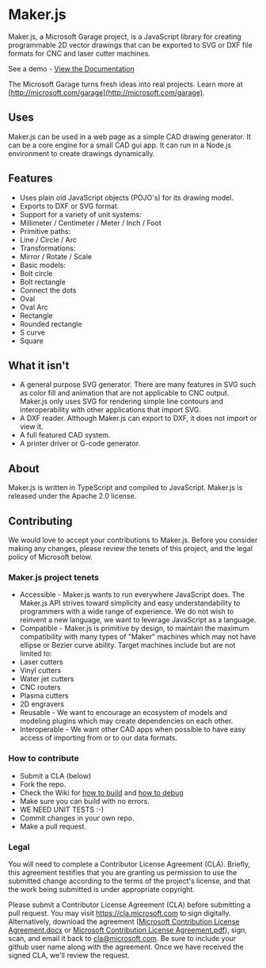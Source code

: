 # Maker.js
Maker.js, a Microsoft Garage project, is a JavaScript library for creating programmable 2D vector drawings that can be exported to SVG or DXF file formats for CNC and laser cutter machines.

See a demo - [View the Documentation](https://github.com/Microsoft/Maker.js/wiki)

The Microsoft Garage turns fresh ideas into real projects. Learn more at [http://microsoft.com/garage](http://microsoft.com/garage).

## Uses
Maker.js can be used in a web page as a simple CAD drawing generator. It can be a core engine for a small CAD gui app. It can run in a Node.js environment to create drawings dynamically.

## Features
* Uses plain old JavaScript objects (POJO's) for its drawing model.
* Exports to DXF or SVG format.
* Support for a variety of unit systems:
 * Millimeter / Centimeter / Meter / Inch / Foot
* Primitive paths:
 * Line / Circle / Arc
* Transformations:
 * Mirror / Rotate / Scale
* Basic models:
 * Bolt circle
 * Bolt rectangle
 * Connect the dots
 * Oval
 * Oval Arc
 * Rectangle
 * Rounded rectangle
 * S curve
 * Square

## What it isn't
* A general purpose SVG generator. There are many features in SVG such as color fill and animation that are not applicable to CNC output. Maker.js only uses SVG for rendering simple line contours and interoperability with other applications that import SVG.
* A DXF reader. Although Maker.js can export to DXF, it does not import or view it.
* A full featured CAD system.
* A printer driver or G-code generator.

## About
Maker.js is written in TypeScript and compiled to JavaScript. Maker.js is released under the Apache 2.0 license.

## Contributing
We would love to accept your contributions to Maker.js. Before you consider making any changes, please review the tenets of this project, and the legal policy of Microsoft below.

### Maker.js project tenets
* Accessible - Maker.js wants to run everywhere JavaScript does. The Maker.js API strives toward simplicity and easy understandability to programmers with a wide range of experience. We do not wish to reinvent a new language, we want to leverage JavaScript as a language.
* Compatible - Maker.js is primitive by design, to maintain the maximum compatibility with many types of "Maker" machines which may not have ellipse or Bezier curve ability. Target machines include but are not limited to:
 * Laser cutters
 * Vinyl cutters
 * Water jet cutters
 * CNC routers
 * Plasma cutters
 * 2D engravers
* Reusable - We want to encourage an ecosystem of models and modeling plugins which may create dependencies on each other.
* Interoperable - We want other CAD apps when possible to have easy access of importing from or to our data formats.

### How to contribute
* Submit a CLA (below)
* Fork the repo.
* Check the Wiki for [how to build](https://github.com/Microsoft/Maker.js/wiki/Contributors-Build) and [how to debug](https://github.com/Microsoft/Maker.js/wiki/Contributors-Debug)
* Make sure you can build with no errors.
* WE NEED UNIT TESTS :-)
* Commit changes in your own repo.
* Make a pull request.

### Legal
You will need to complete a Contributor License Agreement (CLA). Briefly, this agreement testifies that you are granting us permission to use the submitted change according to the terms of the project's license, and that the work being submitted is under appropriate copyright.

Please submit a Contributor License Agreement (CLA) before submitting a pull request. You may visit https://cla.microsoft.com to sign digitally. Alternatively, download the agreement ([Microsoft Contribution License Agreement.docx](https://www.codeplex.com/Download?ProjectName=typescript&DownloadId=822190) or [Microsoft Contribution License Agreement.pdf](https://www.codeplex.com/Download?ProjectName=typescript&DownloadId=921298)), sign, scan, and email it back to <cla@microsoft.com>. Be sure to include your github user name along with the agreement. Once we have received the signed CLA, we'll review the request.
